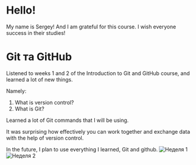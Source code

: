 # Hello! 
My name is Sergey!
And I am grateful for this course. I wish everyone success in their studies!

# Git та GitHub
Listened to weeks 1 and 2 of the Introduction to Git and GitHub course, and
learned a lot of new things.

Namely:
1. What is version control?
2. What is Git?

Learned a lot of Git commands that I will be using.

It was surprising how effectively you can work together and exchange data with the help of version control.

In the future, I plan to use everything I learned, Git and github.
![Неделя 1](https://user-images.githubusercontent.com/102415330/181934821-ffe6d86d-d1d2-4456-971a-069179ce5fe1.jpg)
![Неделя 2](https://user-images.githubusercontent.com/102415330/181934823-ab31aed8-02a3-4db8-909d-028e9e15542c.jpg)
